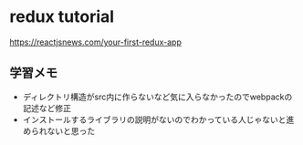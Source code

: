 # redux tutorial

https://reactjsnews.com/your-first-redux-app

## 学習メモ

- ディレクトリ構造がsrc内に作らないなど気に入らなかったのでwebpackの記述など修正
- インストールするライブラリの説明がないのでわかっている人じゃないと進められないと思った
